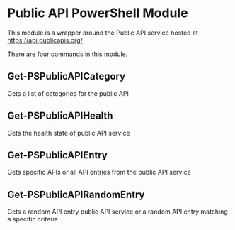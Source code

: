 # Public API PowerShell Module
This module is a wrapper around the Public API service hosted at https://api.publicapis.org/

There are four commands in this module.

## Get-PSPublicAPICategory
Gets a list of categories for the public API

## Get-PSPublicAPIHealth
Gets the health state of public API service

## Get-PSPublicAPIEntry
Gets specific APIs or all API entries from the public API service

## Get-PSPublicAPIRandomEntry
Gets a random API entry public API service or a random API entry matching a specific criteria
